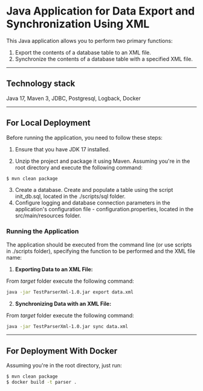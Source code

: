 # Java Application for Data Export and Synchronization Using XML

This Java application allows you to perform two primary functions:

1. Export the contents of a database table to an XML file.
2. Synchronize the contents of a database table with a specified XML file.

***
## Technology stack
Java 17, Maven 3, JDBC, Postgresql, Logback, Docker

***

## For Local Deployment

Before running the application, you need to follow these steps:

1. Ensure that you have JDK 17 installed.

2. Unzip the project and package it using Maven. Assuming you're in the root directory and execute the following command:
```bash
$ mvn clean package
```

3. Create a database. Create and populate a table using the script init_db.sql, located in the ./scripts/sql folder.
4. Configure logging and database connection parameters in the application's configuration file - configuration.properties, located in the src/main/resources folder.

### Running the Application

The application should be executed from the command line (or use scripts in ./scripts folder), specifying the function to be performed and the XML file name:

1. **Exporting Data to an XML File:**
   
From *target* folder execute the following command:
```bash
java -jar TestParserXml-1.0.jar export data.xml
```

2. **Synchronizing Data with an XML File:**
   
From *target* folder execute the following command:
```bash
java -jar TestParserXml-1.0.jar sync data.xml
```
***

## For Deployment With Docker
Assuming you're in the root directory, just run:
```bash
$ mvn clean package
$ docker build -t parser .
```
